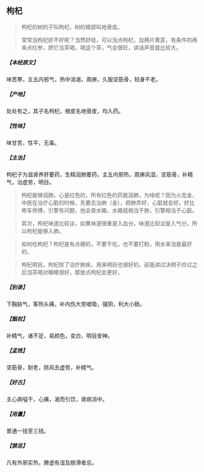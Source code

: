 ## 枸杞

> 枸杞的树的子叫枸杞，树的根部叫地骨皮。

> 常常泡枸杞好不好呢？当然好哇，可以泡点枸杞，加两片黄芪，有条件的再来点红参，把它当茶喝，喝这个茶，气会很旺，讲话声音就比较大。

##### 【本经原文】
味苦寒，主五内邪气，热中消渴，周痹，久服坚筋骨，轻身不老。
##### 【产地】
处处有之，其子名枸杞，根皮名地骨皮，均入药。
##### 【性味】
味甘苦，性平，无毒。
##### 【主治】
枸杞子为滋肾养肝要药，生精润肺要药，主五内邪热，周痹风湿，坚筋骨，补精气，治虚劳，明目。

> 枸杞能够润肺。心是红色的，所有红色的药能润肺，为啥呢？因为火克金，中医在治疗心脏的时候，先要去治肺（金），把肺弄好，心脏就会好。好比修车师傅，引擎有问题，他会查水箱，水箱就相当于肺，引擎相当于心脏。

> 其次，枸杞味道比较淡，如果味道很重是入血分，味道比较淡是入气分，所以枸杞能够入肺。

> 如何吃枸杞？枸杞是有点硬的，不要干吃，也不要打粉，用水来泡是最好的。

> 枸杞明目。枸杞除了治疗肺疾，用来明目也很好的。前面讲过决明子炒过之后泡茶喝对眼睛很好，那放点枸杞会更好。

##### 【别录】
下胸胁气，客热头痛，补内伤大劳嘘吸，强阴，利大小肠。
##### 【甄权】
补精气，诸不足，易颜色，变白，明目安神。
##### 【孟铣】
坚筋骨，耐老，除风去虚劳，补精气。
##### 【好古】
主心病嗌干，心痛，渴而引饮，肾病消中。
##### 【用量】
普通一钱至三钱。
##### 【禁忌】
凡有外邪实热，脾虚有湿及肠滑者忌。